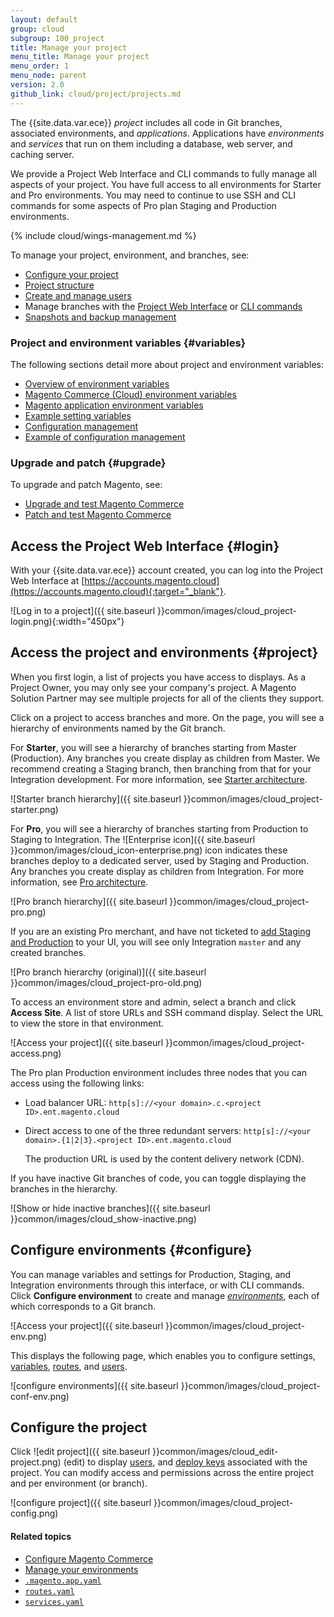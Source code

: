 ```yaml
---
layout: default
group: cloud
subgroup: 100_project
title: Manage your project
menu_title: Manage your project
menu_order: 1
menu_node: parent
version: 2.0
github_link: cloud/project/projects.md
---
```


The {{site.data.var.ece}} *project* includes all code in Git branches, associated environments, and *applications*. Applications have *environments* and *services* that run on them including a database, web server, and caching server.

We provide a Project Web Interface and CLI commands to fully manage all aspects of your project. You have full access to all environments for Starter and Pro environments. You may need to continue to use SSH and CLI commands for some aspects of Pro plan Staging and Production environments.

{% include cloud/wings-management.md %}

To manage your project, environment, and branches, see:

* [Configure your project]({{page.baseurl}}cloud/project/project-webint-basic.html)
* [Project structure]({{page.baseurl}}cloud/project/project-start.html)
* [Create and manage users]({{page.baseurl}}cloud/project/user-admin.html)
*	Manage branches with the [Project Web Interface]({{page.baseurl}}cloud/project/project-webint-branch.html) or [CLI commands]({{page.baseurl}}cloud/env/environments-start.html)
*	[Snapshots and backup management]({{page.baseurl}}cloud/project/project-webint-snap.html)

### Project and environment variables {#variables}
The following sections detail more about project and environment variables:

*	[Overview of environment variables]({{page.baseurl}}cloud/env/environment-vars_over.html)
*	[Magento Commerce (Cloud) environment variables]({{page.baseurl}}cloud/env/environment-vars_cloud.html)
*	[Magento application environment variables]({{page.baseurl}}cloud/env/environment-vars_magento.html)
*	[Example setting variables]({{page.baseurl}}cloud/env/set-variables.html)
*	[Configuration management]({{page.baseurl}}cloud/live/sens-data-over.html)
*	[Example of configuration management]({{page.baseurl}}cloud/live/sens-data-initial.html)

### Upgrade and patch {#upgrade}
To upgrade and patch Magento, see:

*	[Upgrade and test Magento Commerce]({{page.baseurl}}cloud/project/project-upgrade.html)
*	[Patch and test Magento Commerce]({{page.baseurl}}cloud/project/project-patch.html)

## Access the Project Web Interface {#login}
With your {{site.data.var.ece}} account created, you can log into the Project Web Interface at [https://accounts.magento.cloud](https://accounts.magento.cloud){:target="_blank"}.

![Log in to a project]({{ site.baseurl }}common/images/cloud_project-login.png){:width="450px"}

## Access the project and environments {#project}
When you first login, a list of projects you have access to displays. As a Project Owner, you may only see your company's project. A Magento Solution Partner may see multiple projects for all of the clients they support.

Click on a project to access branches and more. On the page, you will see a hierarchy of environments named by the Git branch.

For **Starter**, you will see a hierarchy of branches starting from Master (Production). Any branches you create display as children from Master. We recommend creating a Staging branch, then branching from that for your Integration development. For more information, see [Starter architecture]({{page.baseurl}}cloud/basic-information/starter-architecture.html).

![Starter branch hierarchy]({{ site.baseurl }}common/images/cloud_project-starter.png)

For **Pro**, you will see a hierarchy of branches starting from Production to Staging to Integration. The ![Enterprise icon]({{ site.baseurl }}common/images/cloud_icon-enterprise.png) icon indicates these branches deploy to a dedicated server, used by Staging and Production. Any branches you create display as children from Integration. For more information, see [Pro architecture]({{page.baseurl}}cloud/reference/discover-arch.html).

![Pro branch hierarchy]({{ site.baseurl }}common/images/cloud_project-pro.png)

If you are an existing Pro merchant, and have not ticketed to [add Staging and Production]({{page.baseurl}}cloud/trouble/pro-env-management.html) to your UI, you will see only Integration `master` and any created branches.

![Pro branch hierarchy (original)]({{ site.baseurl }}common/images/cloud_project-pro-old.png)

To access an environment store and admin, select a branch and click **Access Site**. A list of store URLs and SSH command display. Select the URL to view the store in that environment.

![Access your project]({{ site.baseurl }}common/images/cloud_project-access.png)

The Pro plan Production environment includes three nodes that you can access using the following links:

* Load balancer URL: `http[s]://<your domain>.c.<project ID>.ent.magento.cloud`
* Direct access to one of the three redundant servers: `http[s]://<your domain>.{1|2|3}.<project ID>.ent.magento.cloud`

  The production URL is used by the content delivery network (CDN).

If you have inactive Git branches of code, you can toggle displaying the branches in the hierarchy.

![Show or hide inactive branches]({{ site.baseurl }}common/images/cloud_show-inactive.png)

## Configure environments {#configure}
You can manage variables and settings for Production, Staging, and Integration environments through this interface, or with CLI commands. Click **Configure environment** to create and manage [*environments*]({{page.baseurl}}cloud/env/environments.html), each of which corresponds to a Git branch.

![Access your project]({{ site.baseurl }}common/images/cloud_project-env.png)

This displays the following page, which enables you to configure settings, [variables]({{page.baseurl}}cloud/project/project-conf-files_magento-app.html#cloud-yaml-platform-rel), [routes]({{page.baseurl}}cloud/project/project-conf-files_routes.html), and [users]({{page.baseurl}}cloud/project/user-admin.html).

![configure environments]({{ site.baseurl }}common/images/cloud_project-conf-env.png)

## Configure the project
Click ![edit project]({{ site.baseurl }}common/images/cloud_edit-project.png) (edit) to display [users]({{page.baseurl}}cloud/project/user-admin.html), and [deploy keys]({{page.baseurl}}cloud/project/project-priv-repos.html) associated with the project. You can modify access and permissions across the entire project and per environment (or branch).

![configure project]({{ site.baseurl }}common/images/cloud_project-config.png)

#### Related topics
*	[Configure Magento Commerce]({{page.baseurl}}cloud/configure/configuration-overview.html)
*	[Manage your environments]({{page.baseurl}}cloud/env/environments.html)
*	[`.magento.app.yaml`]({{page.baseurl}}cloud/project/project-conf-files_magento-app.html)
*	[`routes.yaml`]({{page.baseurl}}cloud/project/project-conf-files_routes.html)
*	[`services.yaml`]({{page.baseurl}}cloud/project/project-conf-files_services.html)
